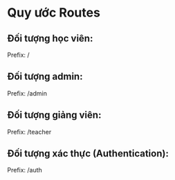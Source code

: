 # Quy ước Routes

## Đối tượng học viên:

Prefix: /

## Đối tượng admin:

Prefix: /admin

## Đối tượng giảng viên:

Prefix: /teacher

## Đối tượng xác thực (Authentication):

Prefix: /auth
